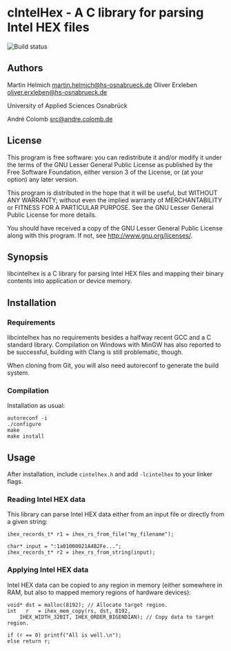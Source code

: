 cIntelHex - A C library for parsing Intel HEX files
===================================================

![Build status](https://api.travis-ci.org/martin-helmich/libcintelhex.png)

Authors
-------

Martin Helmich <martin.helmich@hs-osnabrueck.de>
Oliver Erxleben <oliver.erxleben@hs-osnabrueck.de>

University of Applied Sciences Osnabrück

André Colomb <src@andre.colomb.de>

License
-------

This program is free software: you can redistribute it and/or modify
it under the terms of the GNU Lesser General Public License as published by
the Free Software Foundation, either version 3 of the License, or
(at your option) any later version.

This program is distributed in the hope that it will be useful,
but WITHOUT ANY WARRANTY; without even the implied warranty of
MERCHANTABILITY or FITNESS FOR A PARTICULAR PURPOSE.  See the
GNU Lesser General Public License for more details.

You should have received a copy of the GNU Lesser General Public License
along with this program.  If not, see <http://www.gnu.org/licenses/>.

Synopsis
--------

libcintelhex is a C library for parsing Intel HEX files and mapping their
binary contents into application or device memory.

Installation
------------

### Requirements

libcintelhex has no requirements besides a halfway recent GCC and a C standard
library. Compilation on Windows with MinGW has also reported to be successful,
building with Clang is still problematic, though.

When cloning from Git, you will also need autoreconf to generate the build system.

### Compilation

Installation as usual:

    autoreconf -i
	./configure
	make
	make install

Usage
-----

After installation, include `cintelhex.h` and add `-lcintelhex` to your linker flags.

### Reading Intel HEX data

This library can parse Intel HEX data either from an input file or directly
from a given string:

    ihex_records_t* r1 = ihex_rs_from_file("my_filename");

    char* input = ":1a01000021A4B2Fe...";
    ihex_records_t* r2 = ihex_rs_from_string(input);

### Applying Intel HEX data

Intel HEX data can be copied to any region in memory (either somewhere in RAM,
but also to mapped memory regions of hardware devices):

    void* dst = malloc(8192); // Allocate target region.
    int   r   = ihex_mem_copy(rs, dst, 8192,
        IHEX_WIDTH_32BIT, IHEX_ORDER_BIGENDIAN); // Copy data to target region.

    if (r == 0) printf("All is well.\n");
    else return r;
